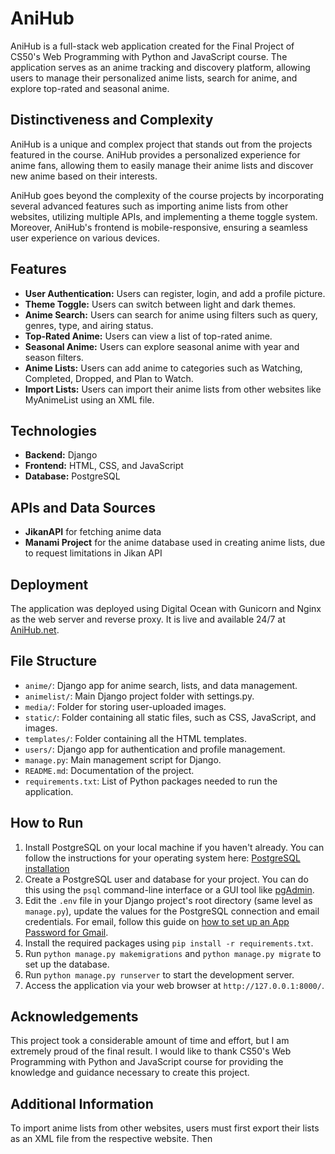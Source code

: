 AniHub
======
AniHub is a full-stack web application created for the Final Project of CS50's Web Programming with Python and JavaScript course. The application serves as an anime tracking and discovery platform, allowing users to manage their personalized anime lists, search for anime, and explore top-rated and seasonal anime.

Distinctiveness and Complexity
-------------------------------
AniHub is a unique and complex project that stands out from the projects featured in the course. AniHub provides a personalized experience for anime fans, allowing them to easily manage their anime lists and discover new anime based on their interests.

AniHub goes beyond the complexity of the course projects by incorporating several advanced features such as importing anime lists from other websites, utilizing multiple APIs, and implementing a theme toggle system. Moreover, AniHub's frontend is mobile-responsive, ensuring a seamless user experience on various devices.

Features
--------
- **User Authentication:** Users can register, login, and add a profile picture.
- **Theme Toggle:** Users can switch between light and dark themes.
- **Anime Search:** Users can search for anime using filters such as query, genres, type, and airing status.
- **Top-Rated Anime:** Users can view a list of top-rated anime.
- **Seasonal Anime:** Users can explore seasonal anime with year and season filters.
- **Anime Lists:** Users can add anime to categories such as Watching, Completed, Dropped, and Plan to Watch.
- **Import Lists:** Users can import their anime lists from other websites like MyAnimeList using an XML file.

Technologies
------------
- **Backend:** Django
- **Frontend:** HTML, CSS, and JavaScript
- **Database:** PostgreSQL

APIs and Data Sources
---------------------
- **JikanAPI** for fetching anime data
- **Manami Project** for the anime database used in creating anime lists, due to request limitations in Jikan API

Deployment
----------
The application was deployed using Digital Ocean with Gunicorn and Nginx as the web server and reverse proxy. It is live and available 24/7 at [AniHub.net](https://www.anihub.net/).

File Structure
--------------
- `anime/`: Django app for anime search, lists, and data management.
- `animelist/`: Main Django project folder with settings.py.
- `media/`: Folder for storing user-uploaded images.
- `static/`: Folder containing all static files, such as CSS, JavaScript, and images.
- `templates/`: Folder containing all the HTML templates.
- `users/`: Django app for authentication and profile management.
- `manage.py`: Main management script for Django.
- `README.md`: Documentation of the project.
- `requirements.txt`: List of Python packages needed to run the application.

How to Run
----------
1. Install PostgreSQL on your local machine if you haven't already. You can follow the instructions for your operating system here: [PostgreSQL installation](https://www.postgresql.org/download/)
2. Create a PostgreSQL user and database for your project. You can do this using the `psql` command-line interface or a GUI tool like [pgAdmin](https://www.pgadmin.org/).
3. Edit the `.env` file in your Django project's root directory (same level as `manage.py`), update the values for the PostgreSQL connection and email credentials. For email, follow this guide on [how to set up an App Password for Gmail](https://support.google.com/accounts/answer/185833).
4. Install the required packages using `pip install -r requirements.txt`.
5. Run `python manage.py makemigrations` and `python manage.py migrate` to set up the database.
6. Run `python manage.py runserver` to start the development server.
7. Access the application via your web browser at `http://127.0.0.1:8000/`.


Acknowledgements
----------------
This project took a considerable amount of time and effort, but I am extremely proud of the final result. I would like to thank CS50's Web Programming with Python and JavaScript course for providing the knowledge and guidance necessary to create this project.

Additional Information
----------------------
To import anime lists from other websites, users must first export their lists as an XML file from the respective website. Then

